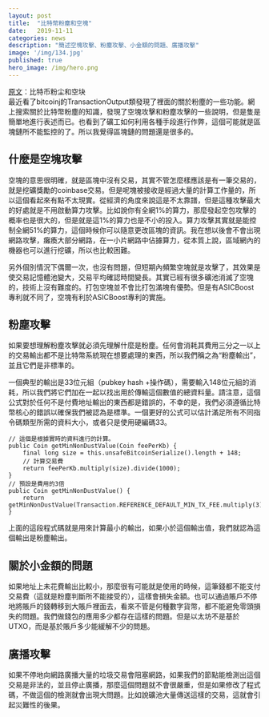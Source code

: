 ```yaml
---
layout: post
title:  "比特幣粉塵和空塊"
date:   2019-11-11
categories: news
description: "簡述空塊攻擊、粉塵攻擊、小金額的問題、廣播攻擊"
image: '/img/134.jpg'
published: true
hero_image: /img/hero.png
---
```

 
[原文](http://gavinzhang.work/blockchain/比特币/比特币粉尘和空块.html)：比特币粉尘和空块     
最近看了bitcoinj的TransactionOutput類發現了裡面的關於粉塵的一些功能。網上搜索關於比特幣粉塵的知識，發現了空塊攻擊和粉塵攻擊的一些說明，但是隻是簡單地進行表述而已。也看到了礦工如何利用各種手段進行作弊，這個可能就是區塊鏈所不能監控的了。所以我覺得區塊鏈的問題還是很多的。

## 什麼是空塊攻擊

空塊的意思很明確，就是區塊中沒有交易，其實不管怎麼樣應該是有一筆交易的，就是挖礦獎勵的coinbase交易。但是呢塊被接收是經過大量的計算工作量的，所以這個看起來有點不太現實。從經濟的角度來說這是不太靠譜，但是這種攻擊最大的好處就是不用啟動算力攻擊。比如說你有全網1%的算力，那麼發起空包攻擊的概率也是很大的，但是就是這1%的算力也是不小的投入。算力攻擊其實就是能控制全網51%的算力，這個時候你可以隨意更改區塊的資訊。我在想以後會不會出現網路攻擊，癱瘓大部分網路，在一小片網路中佔據算力，從本質上說，區域網內的機器也可以進行挖礦，所以也比較困難。

另外個別情況下偶爾一次，也沒有問題，但短期內頻繁空塊就是攻擊了，其效果是使交易記憶體池變大，交易平均確認時間變長。其實已經有很多礦池消滅了空塊的，技術上沒有難度的。打包空塊並不會比打包滿塊有優勢。但是有ASICBoost專利就不同了，空塊有利於ASICBoost專利的實施。

## 粉塵攻擊

如果要想理解粉塵攻擊就必須先理解什麼是粉塵。任何會消耗其費用三分之一以上的交易輸出都不是比特幣系統現在想要處理的東西，所以我們稱之為“粉塵輸出”，並且它們是非標準的。

一個典型的輸出是33位元組（pubkey hash +操作碼），需要輸入148位元組的消耗，所以我們將它們加在一起以找出用於傳輸這個數值的總資料量。請注意，這個公式對於任何不是付費地址輸出的東西都是錯誤的，不幸的是，我們必須遵循比特幣核心的錯誤以確保我們被認為是標準。一個更好的公式可以估計滿足所有不同指令碼類型所需的資料大小，或者只是使用硬編碼33。

```
// 這個是根據實時的資料進行的計算。
public Coin getMinNonDustValue(Coin feePerKb) {
    final long size = this.unsafeBitcoinSerialize().length + 148;
    // 計算交易費
    return feePerKb.multiply(size).divide(1000);
}
// 預設是費用的3倍
public Coin getMinNonDustValue() {
    return getMinNonDustValue(Transaction.REFERENCE_DEFAULT_MIN_TX_FEE.multiply(3));
}
```

上面的這段程式碼就是用來計算最小的輸出，如果小於這個輸出值，我們就認為這個輸出是粉塵輸出。

## 關於小金額的問題

如果地址上未花費輸出比較小，那麼很有可能就是使用的時候，這筆錢都不能支付交易費（這就是粉塵判斷所不能接受的），這樣會損失金額。也可以通過賬戶不停地將賬戶的錢轉移到大賬戶裡面去，看來不管是何種數字貨幣，都不能避免零頭損失的問題。我們做錢包的應用多少都存在這樣的問題。但是以太坊不是基於UTXO，而是基於賬戶多少能緩解不少的問題。

## 廣播攻擊

如果不停地向網路廣播大量的垃圾交易會阻塞網路，如果我們的節點能檢測出這個交易是非法的，並且停止廣播，那麼這個問題就不會很嚴重，但是如果修改了程式碼，不做這個的檢測就會出現大問題。比如說礦池大量傳送這樣的交易，這就會引起災難性的後果。